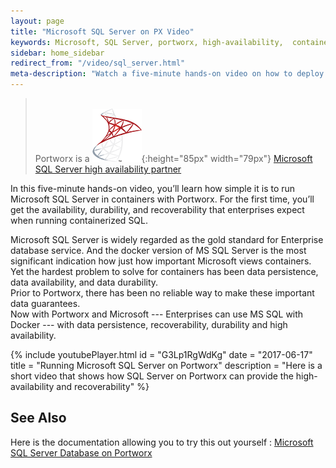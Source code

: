 ```yaml
---
layout: page
title: "Microsoft SQL Server on PX Video"
keywords: Microsoft, SQL Server, portworx, high-availability,  container, storage
sidebar: home_sidebar
redirect_from: "/video/sql_server.html"
meta-description: "Watch a five-minute hands-on video on how to deploy a stateful Microsoft SQL server in containers using Portworx."
---
```


><br/>Portworx is a ![Microsoft Logo](/images/mssqllogo.png){:height="85px" width="79px"} [Microsoft SQL Server high availability partner](https://docs.microsoft.com/en-us/sql/sql-server/partner-hadr-sql-server)

In this five-minute hands-on video, 
you’ll learn how simple it is to run Microsoft SQL Server in containers with Portworx. 
For the first time, you’ll get the availability, durability, and recoverability 
that enterprises expect when running containerized SQL.

Microsoft SQL Server is widely regarded as the gold standard for Enterprise database service. 
And the docker version of MS SQL Server is the most significant indication how just how important Microsoft views containers.
Yet the hardest problem to solve for containers has been data persistence, data availability, and data durability.    
Prior to Portworx, there has been no reliable way to make these important data guarantees.    
Now with Portworx and Microsoft --- Enterprises can use MS SQL with Docker --- 
with data persistence, recoverability, durability and high availability.

{%
    include youtubePlayer.html
    id = "G3Lp1RgWdKg"
    date = "2017-06-17"
    title = "Running Microsoft SQL Server on Portworx"
    description = "Here is a short video that shows how SQL Server on Portworx can provide the high-availability and recoverability"
%}


## See Also
Here is the documentation allowing you to try this out yourself :
[Microsoft SQL Server Database on Portworx](/applications/mssql-server.html)
